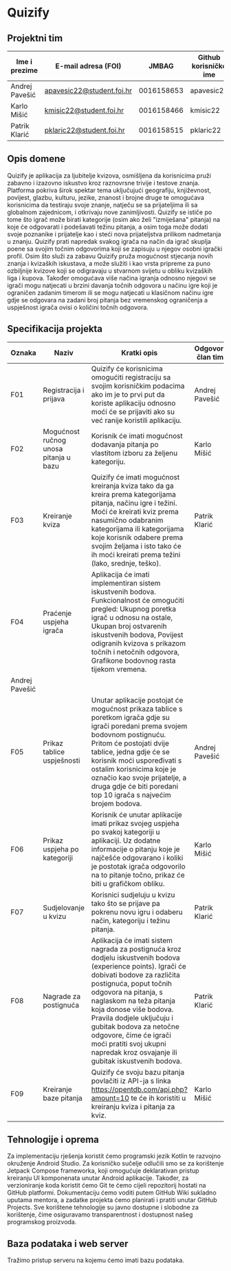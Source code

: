 # Quizify

## Projektni tim

Ime i prezime | E-mail adresa (FOI) | JMBAG | Github korisničko ime | Seminarska grupa
------------  | ------------------- | ----- | --------------------- | ----------------
Andrej Pavešić |apavesic22@student.foi.hr | 0016158653 | apavesic22 | G02
Karlo Mišić | kmisic22@student.foi.hr | 0016158466 | kmisic22 | G01
Patrik Klarić | pklaric22@student.foi.hr | 0016158515 | pklaric22 | G01

## Opis domene
Quizify je aplikacija za ljubitelje kvizova, osmišljena da korisnicima pruži zabavno i izazovno iskustvo kroz raznovrsne trivije i testove znanja. Platforma pokriva širok spektar tema uključujući geografiju, književnost, povijest, glazbu, kulturu, jezike, znanost i brojne druge te omogućava korisnicima da testiraju svoje znanje, natječu se sa prijateljima ili sa globalnom zajednicom, i otkrivaju nove zanimljivosti. Quizify se ističe po tome što igrač može birati kategorije (osim ako želi "izmiješana" pitanja) na koje će odgovarati i podešavati težinu pitanja, a osim toga može dodati svoje poznanike i prijatelje kao i steći nova prijateljstva prilikom nadmetanja u znanju. Quizify prati napredak svakog igrača na način da igrač skuplja poene sa svojim točnim odgovorima koji se zapisuju u njegov osobni igrački profil. Osim što služi za zabavu Quizify pruža mogućnost stjecanja novih znanja i kvizaških iskustava, a može služiti i kao vrsta pripreme za puno ozbiljnije kvizove koji se odigravaju u stvarnom svijetu u obliku kvizaških liga i kupova. Također omogućava više načina igranja odnosno njegovi se igrači mogu natjecati u brzini davanja točnih odgovora u načinu igre koji je ograničen zadanim timerom ili se mogu natjecati u klasičnom načinu igre gdje se odgovara na zadani broj pitanja bez vremenskog ograničenja a uspješnost igrača ovisi o količini točnih odgovora.
## Specifikacija projekta

Oznaka | Naziv | Kratki opis | Odgovorni član tima
------ | ----- | ----------- | -------------------
F01 | Registracija i prijava | Quizify će korisnicima omogućiti registraciju sa svojim korisničkim podacima ako im je to prvi put da koriste aplikaciju odnosno moći će se prijaviti ako su već ranije koristili aplikaciju. | Andrej Pavešić
F02 | Mogućnost ručnog unosa pitanja u bazu | Korisnik će imati mogućnost dodavanja pitanja po vlastitom izboru za željenu kategoriju. | Karlo Mišić
F03 | Kreiranje kviza | Quizify će imati mogućnost kreiranja kviza tako da ga kreira prema kategorijama pitanja, načinu igre i težini. Moći će kreirati kviz prema nasumično odabranim kategorijama ili kategorijama koje korisnik odabere prema svojim željama i isto tako će ih moći kreirati prema težini (lako, srednje, teško). | Patrik Klarić
F04 | Praćenje uspjeha igrača | Aplikacija će imati implementiran sistem iskustvenih bodova. Funkcionalnost će omogućiti pregled: Ukupnog poretka igrač u odnosu na ostale, Ukupan broj ostvarenih iskustvenih bodova, Povijest odigranih kvizova s prikazom točnih i netočnih odgovora, Grafikone bodovnog rasta tijekom vremena.
 | Andrej Pavešić
F05 | Prikaz tablice uspješnosti | Unutar aplikacije postojat će mogućnost prikaza tablice s poretkom igrača gdje su igrači poredani prema svojem bodovnom postignuću. Pritom će postojati dvije tablice, jedna gdje će se korisnik moći uspoređivati s ostalim korisnicima koje je označio kao svoje prijatelje, a druga gdje će biti poredani top 10 igrača s najvećim brojem bodova. | Andrej Pavešić
F06 | Prikaz uspjeha po kategoriji | Korisnik će unutar aplikacije imati prikaz svojeg uspjeha po svakoj kategoriji u aplikaciji. Uz dodatne informacije o pitanju koje je najčešće odgovarano i koliki je postotak igrača odgovorilo na to pitanje točno, prikaz će biti u grafičkom obliku. | Karlo Mišić
F07 | Sudjelovanje u kvizu | Korisnici sudjeluju u kvizu tako što se prijave pa pokrenu novu igru i odaberu način, kategoriju i težinu pitanja. | Patrik Klarić 
F08 | Nagrade za postignuća | Aplikacija će imati sistem nagrada za postignuća kroz dodjelu iskustvenih bodova (experience points). Igrači će dobivati bodove za različita postignuća, poput točnih odgovora na pitanja, s naglaskom na teža pitanja koja donose više bodova. Pravila dodjele uključuju i gubitak bodova za netočne odgovore, čime će igrači moći pratiti svoj ukupni napredak kroz osvajanje ili gubitak iskustvenih bodova. | Patrik Klarić
F09 | Kreiranje baze pitanja | Quizify će svoju bazu pitanja povlačiti iz API-ja s linka https://opentdb.com/api.php?amount=10 te će ih koristiti u kreiranju kviza i pitanja za kviz. | Karlo Mišić

## Tehnologije i oprema
Za implementaciju rješenja koristit ćemo programski jezik Kotlin te razvojno okruženje Android Studio. Za korisničko sučelje odlučili smo se za korištenje Jetpack Compose frameworka, koji omogućuje deklarativan pristup kreiranju UI komponenata unutar Android aplikacije. Također, za verzioniranje koda koristit ćemo Git te ćemo cijeli repozitorij hostati na GitHub platformi. Dokumentaciju ćemo voditi putem GitHub Wiki sukladno uputama mentora, a zadatke projekta ćemo planirati i pratiti unutar GitHub Projects. Sve korištene tehnologije su javno dostupne i slobodne za korištenje, čime osiguravamo transparentnost i dostupnost našeg programskog proizvoda.

## Baza podataka i web server
Tražimo pristup serveru na kojemu ćemo imati bazu podataka.
